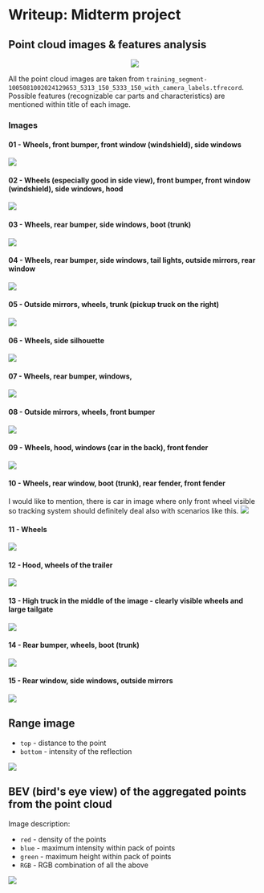 # Writeup: Midterm project

## Point cloud images & features analysis
<p align="center"><img src="img/point_cloud/point_cloud_drive.gif" /></p>


All the point cloud images are taken from `training_segment-1005081002024129653_5313_150_5333_150_with_camera_labels.tfrecord`.
Possible features (recognizable car parts and characteristics) are mentioned within title of each image.

### Images

#### 01 - Wheels, front bumper, front window (windshield), side windows
![](img/point_cloud/point_cloud_01.png)
#### 02 - Wheels (especially good in side view), front bumper, front window (windshield), side windows, hood
![](img/point_cloud/point_cloud_02.png)
#### 03 - Wheels, rear bumper, side windows, boot (trunk)
![](img/point_cloud/point_cloud_03.png)
#### 04 - Wheels, rear bumper, side windows, tail lights, outside mirrors, rear window
![](img/point_cloud/point_cloud_04.png)
#### 05 - Outside mirrors, wheels, trunk (pickup truck on the right)
![](img/point_cloud/point_cloud_05.png)
#### 06 - Wheels, side silhouette 
![](img/point_cloud/point_cloud_06.png)
#### 07 - Wheels, rear bumper, windows, 
![](img/point_cloud/point_cloud_07.png)
#### 08 - Outside mirrors, wheels, front bumper 
![](img/point_cloud/point_cloud_08.png)
#### 09 - Wheels, hood, windows (car in the back), front fender
![](img/point_cloud/point_cloud_09.png)
#### 10 - Wheels, rear window, boot (trunk), rear fender, front fender
I would like to mention, there is car in image where only front wheel visible so tracking system should definitely deal also with scenarios like this. 
![](img/point_cloud/point_cloud_10.png)
#### 11 - Wheels
![](img/point_cloud/point_cloud_11.png)
#### 12 - Hood, wheels of the trailer
![](img/point_cloud/point_cloud_12.png)
#### 13 - High truck in the middle of the image - clearly visible wheels and large tailgate
![](img/point_cloud/point_cloud_13.png)
#### 14 - Rear bumper, wheels, boot (trunk)
![](img/point_cloud/point_cloud_14.png)
#### 15 - Rear window, side windows, outside mirrors
![](img/point_cloud/point_cloud_15.png)

## Range image
- `top` - distance to the point
- `bottom` - intensity of the reflection

![](img/range_image.png)

## BEV (bird's eye view) of the aggregated points from the point cloud
Image description:
- `red` - density of the points
- `blue` - maximum intensity within pack of points
- `green` - maximum height within pack of points
- `RGB` - RGB combination of all the above

![](img/bev_map.png)